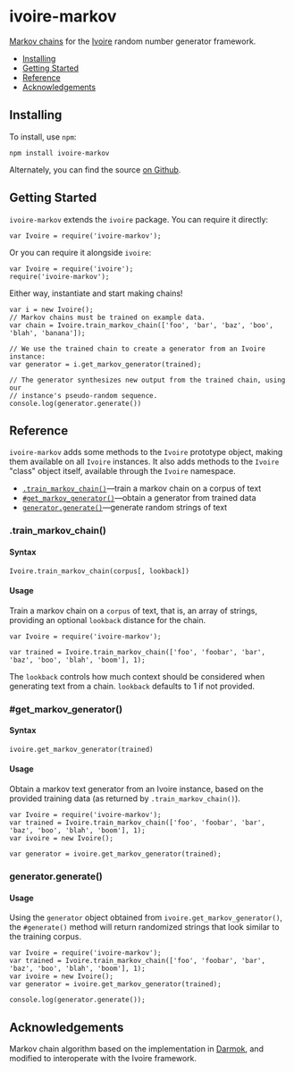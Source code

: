 ivoire-markov
======================

[Markov chains](https://en.wikipedia.org/wiki/Markov_chain) for the
[Ivoire](https://www.npmjs.com/package/ivoire) random number generator
framework.

- [Installing](#installing)
- [Getting Started](#getting-started)
- [Reference](#reference)
- [Acknowledgements](#acknowledgements)


Installing
----------

To install, use `npm`:

    npm install ivoire-markov

Alternately, you can find the source [on Github](https://github.com/dreamhorn/ivoire-markov).


Getting Started
---------------

`ivoire-markov` extends the `ivoire` package. You can require it directly:

    var Ivoire = require('ivoire-markov');

Or you can require it alongside `ivoire`:

    var Ivoire = require('ivoire');
    require('ivoire-markov');


Either way, instantiate and start making chains!

    var i = new Ivoire();
    // Markov chains must be trained on example data.
    var chain = Ivoire.train_markov_chain(['foo', 'bar', 'baz', 'boo', 'blah', 'banana']);

    // We use the trained chain to create a generator from an Ivoire instance:
    var generator = i.get_markov_generator(trained);

    // The generator synthesizes new output from the trained chain, using our
    // instance's pseudo-random sequence.
    console.log(generator.generate())


Reference
---------

`ivoire-markov` adds some methods to the `Ivoire` prototype object,
making them available on all `Ivoire` instances. It also adds methods to the
`Ivoire` "class" object itself, available through the `Ivoire` namespace.

- [`.train_markov_chain()`](#train_markov_chain)—train a markov chain on a corpus of text
- [`#get_markov_generator()`](#get_markov_generator)—obtain a generator from trained data
- [`generator.generate()`](#generatorgenerate)—generate random strings of text


### .train_markov_chain()

#### Syntax

    Ivoire.train_markov_chain(corpus[, lookback])

#### Usage

Train a markov chain on a `corpus` of text, that is, an array of strings,
providing an optional `lookback` distance for the chain.

    var Ivoire = require('ivoire-markov');

    var trained = Ivoire.train_markov_chain(['foo', 'foobar', 'bar', 'baz', 'boo', 'blah', 'boom'], 1);

The `lookback` controls how much context should be considered when generating
text from a chain. `lookback` defaults to 1 if not provided.


### #get_markov_generator()

#### Syntax

    ivoire.get_markov_generator(trained)

#### Usage

Obtain a markov text generator from an Ivoire instance, based on the provided
training data (as returned by `.train_markov_chain()`).

    var Ivoire = require('ivoire-markov');
    var trained = Ivoire.train_markov_chain(['foo', 'foobar', 'bar', 'baz', 'boo', 'blah', 'boom'], 1);
    var ivoire = new Ivoire();

    var generator = ivoire.get_markov_generator(trained);


### generator.generate()

#### Usage

Using the `generator` object obtained from `ivoire.get_markov_generator()`, the
`#generate()` method will return randomized strings that look similar to the
training corpus.

    var Ivoire = require('ivoire-markov');
    var trained = Ivoire.train_markov_chain(['foo', 'foobar', 'bar', 'baz', 'boo', 'blah', 'boom'], 1);
    var ivoire = new Ivoire();
    var generator = ivoire.get_markov_generator(trained);

    console.log(generator.generate());


Acknowledgements
----------------

Markov chain algorithm based on the implementation in
[Darmok](https://github.com/forana/darmok-js), and modified to interoperate
with the Ivoire framework.

